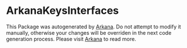 # ArkanaKeysInterfaces

This Package was autogenerated by [Arkana](https://github.com/rogerluan/arkana). Do not attempt to modify it manually, otherwise your changes will be overriden in the next code generation process. Please visit [Arkana](https://github.com/rogerluan/arkana) to read more.

